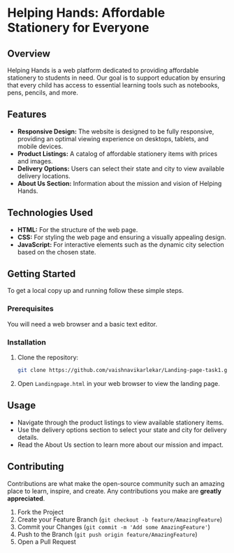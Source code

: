 # Helping Hands: Affordable Stationery for Everyone

## Overview
Helping Hands is a web platform dedicated to providing affordable stationery to students in need. Our goal is to support education by ensuring that every child has access to essential learning tools such as notebooks, pens, pencils, and more.

## Features
- **Responsive Design:** The website is designed to be fully responsive, providing an optimal viewing experience on desktops, tablets, and mobile devices.
- **Product Listings:** A catalog of affordable stationery items with prices and images.
- **Delivery Options:** Users can select their state and city to view available delivery locations.
- **About Us Section:** Information about the mission and vision of Helping Hands.

## Technologies Used
- **HTML:** For the structure of the web page.
- **CSS:** For styling the web page and ensuring a visually appealing design.
- **JavaScript:** For interactive elements such as the dynamic city selection based on the chosen state.

## Getting Started
To get a local copy up and running follow these simple steps.

### Prerequisites
You will need a web browser and a basic text editor.

### Installation
1. Clone the repository:
    ```sh
    git clone https://github.com/vaishnavikarlekar/Landing-page-task1.git
    ```
2. Open `Landingpage.html` in your web browser to view the landing page.

## Usage
- Navigate through the product listings to view available stationery items.
- Use the delivery options section to select your state and city for delivery details.
- Read the About Us section to learn more about our mission and impact.

## Contributing
Contributions are what make the open-source community such an amazing place to learn, inspire, and create. Any contributions you make are **greatly appreciated**.

1. Fork the Project
2. Create your Feature Branch (`git checkout -b feature/AmazingFeature`)
3. Commit your Changes (`git commit -m 'Add some AmazingFeature'`)
4. Push to the Branch (`git push origin feature/AmazingFeature`)
5. Open a Pull Request


